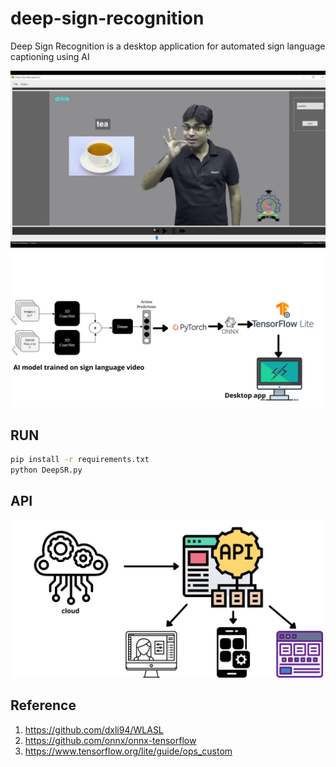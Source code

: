 # deep-sign-recognition
Deep Sign Recognition is a desktop application for automated sign language captioning using AI


<img src="/Images/desktop.png" width="640" />

<img src="/Images/architecture.png" width="640" />

## RUN

```sh
pip install -r requirements.txt
python DeepSR.py
```

## API 

<img src="/Images/api.png" width="640" />

## Reference

1. https://github.com/dxli94/WLASL
2. https://github.com/onnx/onnx-tensorflow
3. https://www.tensorflow.org/lite/guide/ops_custom


